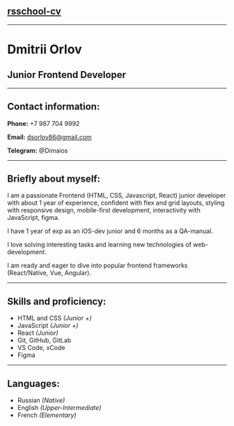 [rsschool-cv](https://github.com/dmitriios)
---
---

**Dmitrii Orlov**
===

Junior Frontend Developer
---
---

Contact information:
---

**Phone:** +7 987 704 9992

**Email:** dsorlov86@gmail.com

**Telegram:** @Dimaios

---

Briefly about myself:
---

I am a passionate Frontend (HTML, CSS, Javascript, React) junior developer with about 1 year of experience, confident with flex and grid layouts, styling with responsive design, mobile-first development, interactivity with JavaScript, figma.

I have 1 year of exp as an iOS-dev junior and 6 months as a QA-manual. 

I love solving interesting tasks and learning new technologies of web-development. 

I am ready and eager to dive into popular frontend frameworks (React/Native, Vue, Angular).

---

Skills and proficiency:
---
- HTML and CSS _(Junior +)_
- JavaScript _(Junior +)_
- React _(Junior)_
- Git, GitHub, GitLab
- VS Code, xCode
- Figma

---

Languages:
---
- Russian _(Native)_
- English _(Upper-Intermediate)_
- French _(Elementary)_
